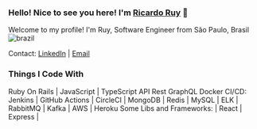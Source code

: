 ### Hello! Nice to see you here! I'm <a href=“https://www.linkedin.com/in/ricardo-guinalia-ruy-18674467/“>Ricardo Ruy</a> 👋

Welcome to my profile!
I'm Ruy, Software Engineer from São Paulo, Brasil ![brazil](https://user-images.githubusercontent.com/3150604/174694682-4a0865a6-f90f-4025-8398-68a25565f0fd.png)

Contact: <a href=“https://www.linkedin.com/in/ricardo-guinalia-ruy-18674467/“>LinkedIn</a> | <a href=“ricardo.rruy@hotmail.com“>Email</a>

### Things I Code With
Ruby On Rails | JavaScript | TypeScript
API Rest
GraphQL
Docker
CI/CD: Jenkins | GitHub Actions | CircleCI |
MongoDB | Redis | MySQL | ELK | RabbitMQ | Kafka | 
AWS | Heroku
Some Libs and Frameworks:  | React | Express |



<!--
**rruy/rruy** is a ✨ _special_ ✨ repository because its `README.md` (this file) appears on your GitHub profile.

Here are some ideas to get you started:

- 🔭 I’m currently working on ...
- 🌱 I’m currently learning ...
- 👯 I’m looking to collaborate on ...
- 🤔 I’m looking for help with ...
- 💬 Ask me about ...
- 📫 How to reach me: ...
- 😄 Pronouns: ...
- ⚡ Fun fact: ...
-->
